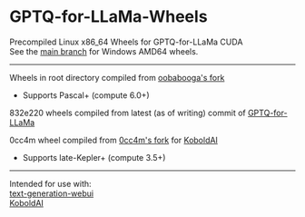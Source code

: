 # GPTQ-for-LLaMa-Wheels
Precompiled Linux x86_64 Wheels for GPTQ-for-LLaMa CUDA  
See the [main branch](https://github.com/jllllll/GPTQ-for-LLaMa-Wheels) for Windows AMD64 wheels.

--------------------------

Wheels in root directory compiled from [oobabooga's fork](https://github.com/oobabooga/GPTQ-for-LLaMa)
- Supports Pascal+ (compute 6.0+)

832e220 wheels compiled from latest (as of writing) commit of [GPTQ-for-LLaMa](https://github.com/qwopqwop200/GPTQ-for-LLaMa/tree/cuda)

0cc4m wheel compiled from [0cc4m's fork](https://github.com/0cc4m/GPTQ-for-LLaMa/tree/2023-05-09) for [KoboldAI](https://github.com/0cc4m/KoboldAI)
- Supports late-Kepler+ (compute 3.5+)

--------------------------

Intended for use with:  
[text-generation-webui](https://github.com/oobabooga/text-generation-webui)  
[KoboldAI](https://github.com/0cc4m/KoboldAI)
